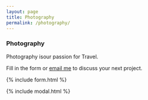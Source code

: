 ```yaml
---
layout: page
title: Photography
permalink: /photography/
---
```



### Photography

Photography isour  passion for Travel.


Fill in the form or [email me](mailto:{{site.email}}) to discuss your next project.

{% include form.html %}

{% include modal.html %}
